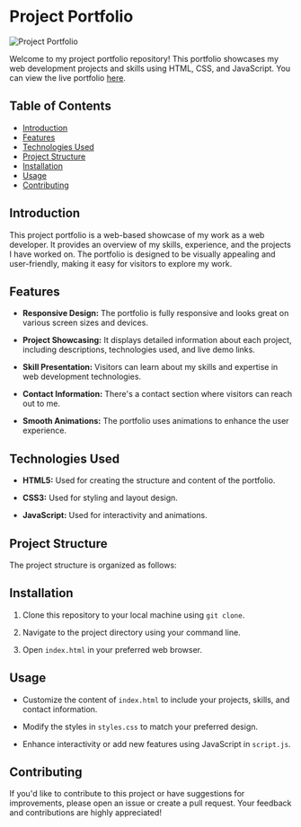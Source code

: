 # Project Portfolio

![Project Portfolio](link-to-your-portfolio-image.png)

Welcome to my project portfolio repository! This portfolio showcases my web development projects and skills using HTML, CSS, and JavaScript. You can view the live portfolio [here](link-to-live-portfolio).

## Table of Contents
- [Introduction](#introduction)
- [Features](#features)
- [Technologies Used](#technologies-used)
- [Project Structure](#project-structure)
- [Installation](#installation)
- [Usage](#usage)
- [Contributing](#contributing)


## Introduction

This project portfolio is a web-based showcase of my work as a web developer. It provides an overview of my skills, experience, and the projects I have worked on. The portfolio is designed to be visually appealing and user-friendly, making it easy for visitors to explore my work.

## Features

- **Responsive Design:** The portfolio is fully responsive and looks great on various screen sizes and devices.

- **Project Showcasing:** It displays detailed information about each project, including descriptions, technologies used, and live demo links.

- **Skill Presentation:** Visitors can learn about my skills and expertise in web development technologies.

- **Contact Information:** There's a contact section where visitors can reach out to me.

- **Smooth Animations:** The portfolio uses animations to enhance the user experience.

## Technologies Used

- **HTML5:** Used for creating the structure and content of the portfolio.

- **CSS3:** Used for styling and layout design.

- **JavaScript:** Used for interactivity and animations.

## Project Structure

The project structure is organized as follows:


## Installation

1. Clone this repository to your local machine using `git clone`.

2. Navigate to the project directory using your command line.

3. Open `index.html` in your preferred web browser.

## Usage

- Customize the content of `index.html` to include your projects, skills, and contact information.

- Modify the styles in `styles.css` to match your preferred design.

- Enhance interactivity or add new features using JavaScript in `script.js`.

## Contributing

If you'd like to contribute to this project or have suggestions for improvements, please open an issue or create a pull request. Your feedback and contributions are highly appreciated!


